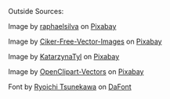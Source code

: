 Outside Sources:

Image by [raphaelsilva](https://pixabay.com/users/raphaelsilva-4702998/) on [Pixabay](https://pixabay.com/vectors/paper-newspaper-news-icon-2935367/)

Image by [Ciker-Free-Vector-Images](https://pixabay.com/users/clker-free-vector-images-3736/) on [Pixabay](https://pixabay.com/vectors/hand-writing-pen-pencil-black-33988/) 

Image by [KatarzynaTyl](https://pixabay.com/users/katarzynatyl-2575567/) on [Pixabay](https://pixabay.com/vectors/magnifier-user-icon-icons-www-1787362/) 

Image by [OpenClipart-Vectors](https://pixabay.com/users/openclipart-vectors-30363/) on [Pixabay](https://pixabay.com/vectors/home-house-silhouette-icon-146585/)

Font by [Ryoichi Tsunekawa](http://bebasfont.com) on [DaFont](https://www.dafont.com/bebas.font)
